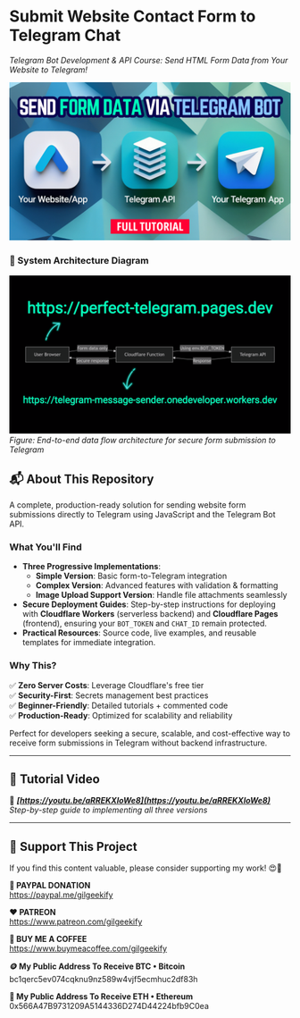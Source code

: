 # Submit Website Contact Form to Telegram Chat
_Telegram Bot Development & API Course: Send HTML Form Data from Your Website to Telegram!_

![Tutorial video thumbnail demonstrating website form to Telegram integration using JavaScript and Bot API](images/YouTube-Thumbnail.png "Watch complete tutorial: Send website form data to Telegram step-by-step guide")

### 📐 System Architecture Diagram
![System architecture diagram showing secure data flow from website form to Telegram via Cloudflare Workers and Bot API](images/Telegram-Message-Sender-Architecture-Diagram.gif "Complete system architecture: How form data flows from website to Telegram securely")
*Figure: End-to-end data flow architecture for secure form submission to Telegram*

## 📬 About This Repository
A complete, production-ready solution for sending website form submissions directly to Telegram using JavaScript and the Telegram Bot API.

### What You'll Find
- **Three Progressive Implementations**:
  - **Simple Version**: Basic form-to-Telegram integration  
  - **Complex Version**: Advanced features with validation & formatting  
  - **Image Upload Support Version**: Handle file attachments seamlessly  
- **Secure Deployment Guides**:
  Step-by-step instructions for deploying with **Cloudflare Workers** (serverless backend) and **Cloudflare Pages** (frontend), ensuring your `BOT_TOKEN` and `CHAT_ID` remain protected.
- **Practical Resources**:
  Source code, live examples, and reusable templates for immediate integration.

### Why This?
✅ **Zero Server Costs**: Leverage Cloudflare's free tier  
✅ **Security-First**: Secrets management best practices  
✅ **Beginner-Friendly**: Detailed tutorials + commented code  
✅ **Production-Ready**: Optimized for scalability and reliability  

Perfect for developers seeking a secure, scalable, and cost-effective way to receive form submissions in Telegram without backend infrastructure.

---

## 🎥 Tutorial Video
🔗 ***[https://youtu.be/aRREKXloWe8](https://youtu.be/aRREKXloWe8)***  
*Step-by-step guide to implementing all three versions*

---

## 💖 Support This Project
If you find this content valuable, please consider supporting my work! 😍🙏

**💙 PAYPAL DONATION**  
https://paypal.me/gilgeekify

**❤️ PATREON**  
https://www.patreon.com/gilgeekify

**💛 BUY ME A COFFEE**  
https://www.buymeacoffee.com/gilgeekify

**🪙 My Public Address To Receive BTC • Bitcoin**  
bc1qerc5ev074cqknu9nz589w4vjf5ecmhuc2df83h

**🥈 My Public Address To Receive ETH • Ethereum**  
0x566A47B9731209A5144336D274D44224bfb9C0ea
